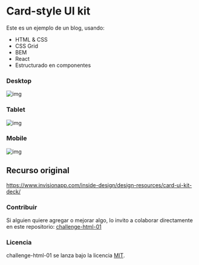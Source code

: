 # Card-style UI kit

Este es un ejemplo de un blog, usando:
- HTML & CSS
- CSS Grid
- BEM
- React
- Estructurado en componentes

### Desktop

![img](https://github.com/PlatziMaster/challenge-html-01/blob/master/images/Desktop/1%20%E2%80%94%20Homepage%20A.jpg)

### Tablet

![img](https://github.com/PlatziMaster/challenge-html-01/blob/master/images/Tablet/1%20%E2%80%94%20Homepage%20A.jpg)

### Mobile

![img](https://github.com/PlatziMaster/challenge-html-01/blob/master/images/Mobile/1%20%E2%80%94%20Homepage%20A.jpg)

## Recurso original

https://www.invisionapp.com/inside-design/design-resources/card-ui-kit-deck/

### Contribuir
Si alguien quiere agregar o mejorar algo, lo invito a colaborar directamente en este repositorio: [challenge-html-01](https://github.com/platzimaster/challenge-html-01/)

### Licencia
challenge-html-01 se lanza bajo la licencia [MIT](https://opensource.org/licenses/MIT).
